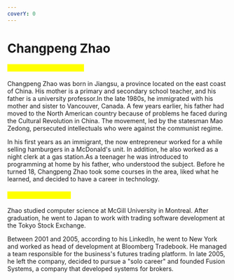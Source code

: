 ```yaml
---
coverY: 0
---
```


# Changpeng Zhao

#### <mark style="color:yellow;">Who is Changpeng Zhao?</mark>

Changpeng Zhao was born in Jiangsu, a province located on the east coast of China. His mother is a primary and secondary school teacher, and his father is a university professor.In the late 1980s, he immigrated with his mother and sister to Vancouver, Canada. A few years earlier, his father had moved to the North American country because of problems he faced during the Cultural Revolution in China. The movement, led by the statesman Mao Zedong, persecuted intellectuals who were against the communist regime.

In his first years as an immigrant, the now entrepreneur worked for a while selling hamburgers in a McDonald's unit. In addition, he also worked as a night clerk at a gas station.As a teenager he was introduced to programming at home by his father, who understood the subject. Before he turned 18, Changpeng Zhao took some courses in the area, liked what he learned, and decided to have a career in technology.

#### <mark style="color:yellow;">Education and career</mark>

Zhao studied computer science at McGill University in Montreal. After graduation, he went to Japan to work with trading software development at the Tokyo Stock Exchange.

Between 2001 and 2005, according to his LinkedIn, he went to New York and worked as head of development at Bloomberg Tradebook. He managed a team responsible for the business's futures trading platform. In late 2005, he left the company, decided to pursue a "solo career" and founded Fusion Systems, a company that developed systems for brokers.

<mark style="color:yellow;"></mark>

